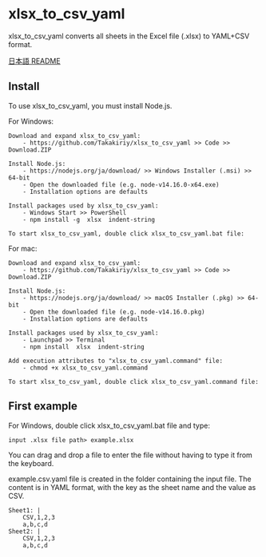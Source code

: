 # xlsx_to_csv_yaml

xlsx_to_csv_yaml converts all sheets in the Excel file (.xlsx) to YAML+CSV format.

[日本語 README](./README-jp.md)


## Install

To use xlsx_to_csv_yaml, you must install Node.js.

For Windows:

    Download and expand xlsx_to_csv_yaml:
        - https://github.com/Takakiriy/xlsx_to_csv_yaml >> Code >> Download.ZIP

    Install Node.js:
        - https://nodejs.org/ja/download/ >> Windows Installer (.msi) >> 64-bit
        - Open the downloaded file (e.g. node-v14.16.0-x64.exe)
        - Installation options are defaults

    Install packages used by xlsx_to_csv_yaml:
        - Windows Start >> PowerShell
        - npm install -g  xlsx  indent-string

    To start xlsx_to_csv_yaml, double click xlsx_to_csv_yaml.bat file:

For mac:

    Download and expand xlsx_to_csv_yaml:
        - https://github.com/Takakiriy/xlsx_to_csv_yaml >> Code >> Download.ZIP

    Install Node.js:
        - https://nodejs.org/ja/download/ >> macOS Installer (.pkg) >> 64-bit
        - Open the downloaded file (e.g. node-v14.16.0.pkg)
        - Installation options are defaults

    Install packages used by xlsx_to_csv_yaml:
        - Launchpad >> Terminal
        - npm install  xlsx  indent-string

    Add execution attributes to "xlsx_to_csv_yaml.command" file:
        - chmod +x xlsx_to_csv_yaml.command

    To start xlsx_to_csv_yaml, double click xlsx_to_csv_yaml.command file:


## First example

For Windows, double click xlsx_to_csv_yaml.bat file and type:

    input .xlsx file path> example.xlsx

You can drag and drop a file to enter the file without having to type it from the keyboard.

example.csv.yaml file is created in the folder containing the input file.
The content is in YAML format, with the key as the sheet name and the value as CSV.

    Sheet1: |
        CSV,1,2,3
        a,b,c,d
    Sheet2: |
        CSV,1,2,3
        a,b,c,d
